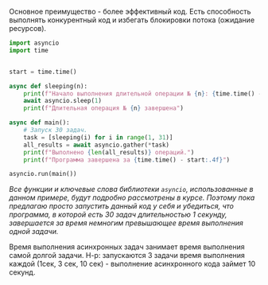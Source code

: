 Основное преимущество - более эффективный код. Есть способность выполнять конкурентный код и избегать блокировки потока (ожидание ресурсов).

```python
import asyncio
import time


start = time.time()

async def sleeping(n):
    print(f"Начало выполнения длительной операции № {n}: {time.time() - start:.4f}")
    await asyncio.sleep(1)
    print(f"Длительная операция № {n} завершена")

async def main():
    # Запуск 30 задач.
    task = [sleeping(i) for i in range(1, 31)]
    all_results = await asyncio.gather(*task)
    print(f"Выполнено {len(all_results)} операций.")
    print(f"Программа завершена за {time.time() - start:.4f}")

asyncio.run(main())
```
_Все функции и ключевые слова библиотеки `asyncio`, использованные в данном примере, будут подробно рассмотрены в курсе. Поэтому пока предлагаю просто запустить данный код у себя и убедиться, что программа, в которой есть 30 задач длительностью 1 секунду, завершается за время немногим превышающее время выполнения одной задачи._

Время выполнения асинхронных задач занимает время выполнения самой долгой задачи. 
Н-р:
запускаются 3 задачи время выполнения каждой (1сек, 3 сек, 10 сек) - выполнение асинхронного кода займет 10 секунд.